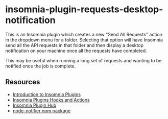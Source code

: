 # insomnia-plugin-requests-desktop-notification

This is an Insomnia plugin which creates a new "Send All Requests" action in the dropdown menu for a folder. Selecting that option will have Insomnia send all the API requests in that folder and then display a desktop notification on your machine once all the requests have completed.

This may be useful when running a long set of requests and wanting to be notified once the job is complete.

## Resources

- [Introduction to Insomnia Plugins](https://docs.insomnia.rest/insomnia/introduction-to-plugins)
- [Insomnia Plugins Hooks and Actions](https://docs.insomnia.rest/insomnia/hooks-and-actions)
- [Insomnia Plugin Hub](https://insomnia.rest/plugins)
- [node-notifier npm package](https://www.npmjs.com/package/node-notifier)
